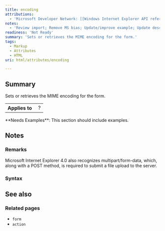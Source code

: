 ```yaml
---
title: encoding
attributions:
  - 'Microsoft Developer Network: [[Windows Internet Explorer API reference](http://msdn.microsoft.com/en-us/library/ie/hh828809%28v=vs.85%29.aspx) Article]'
notes:
  - 'Review import; Remove MS bias; Update/improve example; Update descriptions; Fix lists & compatibility info'
readiness: 'Not Ready'
summary: 'Sets or retrieves the MIME encoding for the form.'
tags:
  - Markup
  - Attributes
  - HTML
uri: html/attributes/encoding

---
```

## Summary

Sets or retrieves the MIME encoding for the form.

<table class="wikitable">
<tr>
<th>
Applies to

</th>
<td>
 ?

</td>
</tr>
</table>
**Needs Examples**: This section should include examples.

## Notes

### Remarks

Microsoft Internet Explorer 4.0 also recognizes multipart/form-data, which, along with a POST method, is required to submit a file upload to the server.

### Syntax

## See also

### Related pages

-   `form`
-   `action`
